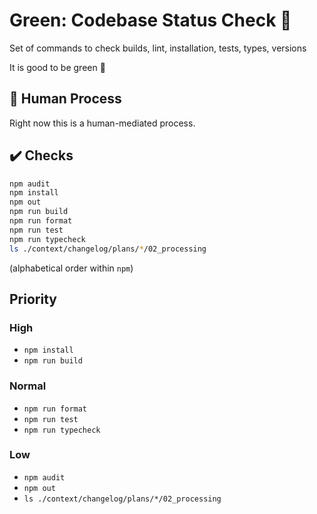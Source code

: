 # Green: Codebase Status Check 💚

Set of commands to check builds, lint, installation, tests, types, versions

It is good to be green 🐸

## 🙋 Human Process

Right now this is a human-mediated process.

## ✔️ Checks

```bash
npm audit
npm install
npm out
npm run build
npm run format
npm run test
npm run typecheck
ls ./context/changelog/plans/*/02_processing
```
(alphabetical order within `npm`)

## Priority

### High

* `npm install`
* `npm run build`

### Normal

* `npm run format`
* `npm run test`
* `npm run typecheck`

### Low

* `npm audit`
* `npm out`
* `ls ./context/changelog/plans/*/02_processing`
